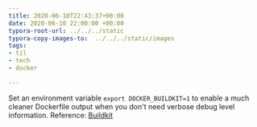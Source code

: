 ```yaml
---
title: 2020-06-10T22:43:37+00:00
date: 2020-06-10 22:00:00 +00:00
typora-root-url: ../../../static
typora-copy-images-to:  ../../../static/images
tags:
- til
- tech
- docker

---
```

Set an environment variable `export DOCKER_BUILDKIT=1` to enable a much cleaner Dockerfile output when you don't need verbose debug level information.  Reference: [Buildkit](https://docs.docker.com/develop/develop-images/build_enhancements/#to-enable-buildkit-builds "Buildkit")
